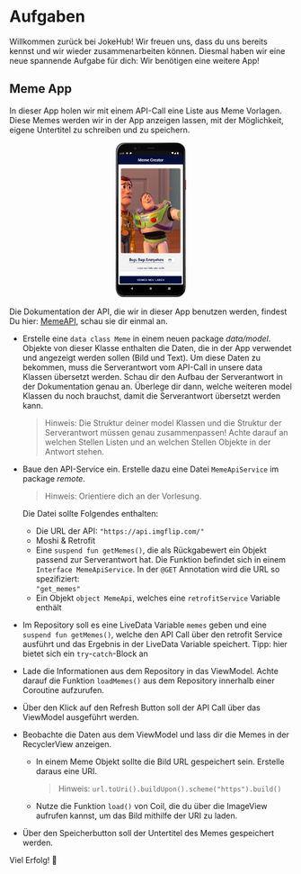 # Aufgaben

Willkommen zurück bei JokeHub! Wir freuen uns, dass du uns bereits kennst und wir wieder
zusammenarbeiten können. Diesmal haben wir eine neue spannende Aufgabe für dich: Wir benötigen eine
weitere App!

## Meme App

In dieser App holen wir mit einem API-Call eine Liste aus Meme Vorlagen. Diese Memes werden wir in
der App anzeigen lassen, mit der Möglichkeit, eigene Untertitel zu schreiben und zu speichern.
<p align="center">
<img src=img/img1.png width="25%">
</p>

Die Dokumentation der API, die wir in dieser App benutzen werden, findest Du
hier: [MemeAPI](https://imgflip.com/api), schau sie dir einmal an.

* Erstelle eine `data class Meme` in einem neuen package *data/model*. Objekte von dieser Klasse enthalten die Daten, die in der App verwendet und angezeigt werden sollen (Bild und Text).
  Um diese Daten zu bekommen, muss die Serverantwort vom API-Call in unsere data Klassen übersetzt werden.
  Schau dir den Aufbau der Serverantwort in der Dokumentation genau an.
  Überlege dir dann, welche weiteren model Klassen du noch brauchst, damit die Serverantwort übersetzt werden kann.
  > Hinweis:
  > Die Struktur deiner model Klassen und die Struktur der Serverantwort müssen genau zusammenpassen!
  > Achte darauf an welchen Stellen Listen und an welchen Stellen Objekte in der Antwort stehen.

* Baue den API-Service ein. Erstelle dazu eine Datei `MemeApiService` im package *remote*.
  > Hinweis:
  > Orientiere dich an der Vorlesung.

  Die Datei sollte Folgendes enthalten:
    * Die URL der API: ` "https://api.imgflip.com/" `
    * Moshi & Retrofit
    * Eine `suspend fun getMemes()`, die als Rückgabewert ein Objekt passend zur Serverantwort hat. Die Funktion
      befindet sich in einem `Interface MemeApiService`. In der `@GET` Annotation wird die URL so
      spezifiziert:  
      ` "get_memes" `
    * Ein Objekt `object MemeApi`, welches eine `retrofitService` Variable enthält

* Im Repository soll es eine
  LiveData Variable `memes` geben und eine `suspend fun getMemes()`, welche den API Call
  über den retrofit Service ausführt und das Ergebnis in der LiveData Variable speichert.
  Tipp: hier bietet sich ein `try`-`catch`-Block an

* Lade die Informationen aus dem Repository in das ViewModel. Achte darauf die
  Funktion `loadMemes()` aus dem Repository innerhalb einer Coroutine aufzurufen.

* Über den Klick auf den Refresh Button soll der API Call über das ViewModel ausgeführt werden.

* Beobachte die Daten aus dem ViewModel und lass dir die Memes in der RecyclerView anzeigen.
    * In einem Meme Objekt sollte die Bild URL gespeichert sein. Erstelle daraus eine URI.
      > Hinweis: `url.toUri().buildUpon().scheme("https").build()`
    * Nutze die Funktion `load()` von Coil, die du über die ImageView aufrufen kannst, um das Bild
      mithilfe der URI zu laden.

* Über den Speicherbutton soll der Untertitel des Memes gespeichert werden.

Viel Erfolg! 🚀

